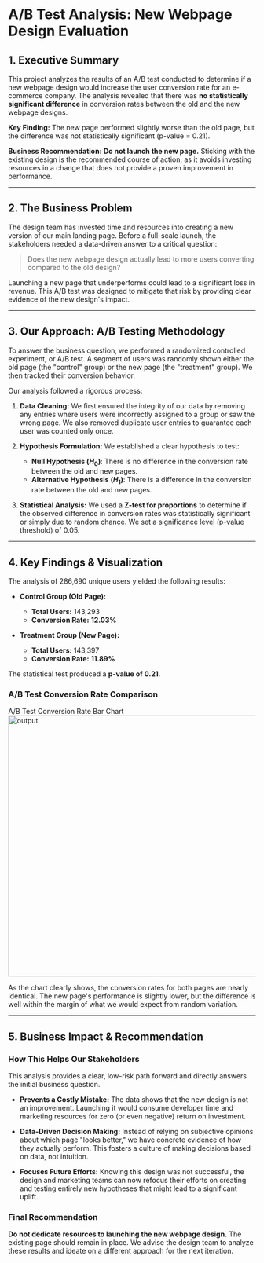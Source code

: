 # A/B Test Analysis: New Webpage Design Evaluation

## 1. Executive Summary

This project analyzes the results of an A/B test conducted to determine if a new webpage design would increase the user conversion rate for an e-commerce company. The analysis revealed that there was **no statistically significant difference** in conversion rates between the old and the new webpage designs.

**Key Finding:** The new page performed slightly worse than the old page, but the difference was not statistically significant (p-value = 0.21).

**Business Recommendation:** **Do not launch the new page.** Sticking with the existing design is the recommended course of action, as it avoids investing resources in a change that does not provide a proven improvement in performance.

---

## 2. The Business Problem

The design team has invested time and resources into creating a new version of our main landing page. Before a full-scale launch, the stakeholders needed a data-driven answer to a critical question:

> Does the new webpage design actually lead to more users converting compared to the old design?

Launching a new page that underperforms could lead to a significant loss in revenue. This A/B test was designed to mitigate that risk by providing clear evidence of the new design's impact.

---

## 3. Our Approach: A/B Testing Methodology

To answer the business question, we performed a randomized controlled experiment, or A/B test. A segment of users was randomly shown either the old page (the "control" group) or the new page (the "treatment" group). We then tracked their conversion behavior.

Our analysis followed a rigorous process:

1.  **Data Cleaning:** We first ensured the integrity of our data by removing any entries where users were incorrectly assigned to a group or saw the wrong page. We also removed duplicate user entries to guarantee each user was counted only once.

2.  **Hypothesis Formulation:** We established a clear hypothesis to test:
    * **Null Hypothesis ($H_0$)**: There is no difference in the conversion rate between the old and new pages.
    * **Alternative Hypothesis ($H_1$)**: There is a difference in the conversion rate between the old and new pages.

3.  **Statistical Analysis:** We used a **Z-test for proportions** to determine if the observed difference in conversion rates was statistically significant or simply due to random chance. We set a significance level (p-value threshold) of 0.05.

---

## 4. Key Findings & Visualization

The analysis of 286,690 unique users yielded the following results:

* **Control Group (Old Page):**
    * **Total Users:** 143,293
    * **Conversion Rate:** **12.03%**

* **Treatment Group (New Page):**
    * **Total Users:** 143,397
    * **Conversion Rate:** **11.89%**

The statistical test produced a **p-value of 0.21**.

### A/B Test Conversion Rate Comparison
A/B Test Conversion Rate Bar Chart <img width="701" height="532" alt="output" src="https://github.com/user-attachments/assets/79d490c8-b67c-43a0-8e31-3928147b178b" />


As the chart clearly shows, the conversion rates for both pages are nearly identical. The new page's performance is slightly lower, but the difference is well within the margin of what we would expect from random variation.

---

## 5. Business Impact & Recommendation

### How This Helps Our Stakeholders

This analysis provides a clear, low-risk path forward and directly answers the initial business question.

* **Prevents a Costly Mistake:** The data shows that the new design is not an improvement. Launching it would consume developer time and marketing resources for zero (or even negative) return on investment.

* **Data-Driven Decision Making:** Instead of relying on subjective opinions about which page "looks better," we have concrete evidence of how they actually perform. This fosters a culture of making decisions based on data, not intuition.

* **Focuses Future Efforts:** Knowing this design was not successful, the design and marketing teams can now refocus their efforts on creating and testing entirely new hypotheses that might lead to a significant uplift.

### Final Recommendation

**Do not dedicate resources to launching the new webpage design.** The existing page should remain in place. We advise the design team to analyze these results and ideate on a different approach for the next iteration.
